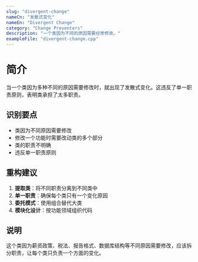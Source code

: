 ```yaml
---
slug: "divergent-change"
nameCn: "发散式变化"
nameEn: "Divergent Change"
category: "Change Preventers"
description: "一个类因为不同的原因需要经常修改。"
exampleFile: "divergent-change.cpp"
---
```


# 简介

当一个类因为多种不同的原因需要修改时，就出现了发散式变化。这违反了单一职责原则，表明类承担了太多职责。

## 识别要点

- 类因为不同原因需要修改
- 修改一个功能时需要改动类的多个部分
- 类的职责不明确
- 违反单一职责原则

## 重构建议

1. **提取类**：将不同职责分离到不同类中
2. **单一职责**：确保每个类只有一个变化原因
3. **委托模式**：使用组合替代大类
4. **模块化设计**：按功能领域组织代码

## 说明

这个类因为薪资政策、税法、报告格式、数据库结构等不同原因需要修改，应该拆分职责，让每个类只负责一个方面的变化。